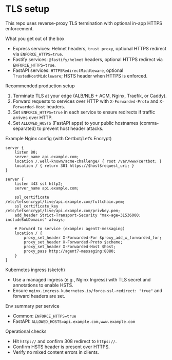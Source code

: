 # TLS setup

This repo uses reverse-proxy TLS termination with optional in-app HTTPS enforcement.

What you get out of the box
- Express services: Helmet headers, `trust proxy`, optional HTTPS redirect via `ENFORCE_HTTPS=true`.
- Fastify services: `@fastify/helmet` headers, optional HTTPS redirect via `ENFORCE_HTTPS=true`.
- FastAPI services: `HTTPSRedirectMiddleware`, optional `TrustedHostMiddleware`; HSTS header when HTTPS is enforced.

Recommended production setup
1) Terminate TLS at your edge (ALB/NLB + ACM, Nginx, Traefik, or Caddy).
2) Forward requests to services over HTTP with `X-Forwarded-Proto` and `X-Forwarded-Host` headers.
3) Set `ENFORCE_HTTPS=true` in each service to ensure redirects if traffic arrives over HTTP.
4) Set `ALLOWED_HOSTS` (FastAPI apps) to your public hostnames (comma-separated) to prevent host header attacks.

Example Nginx config (with Certbot/Let’s Encrypt)
```
server {
    listen 80;
    server_name api.example.com;
    location /.well-known/acme-challenge/ { root /var/www/certbot; }
    location / { return 301 https://$host$request_uri; }
}

server {
    listen 443 ssl http2;
    server_name api.example.com;

    ssl_certificate     /etc/letsencrypt/live/api.example.com/fullchain.pem;
    ssl_certificate_key /etc/letsencrypt/live/api.example.com/privkey.pem;
    add_header Strict-Transport-Security "max-age=31536000; includeSubDomains" always;

    # Forward to service (example: agent7-messaging)
    location / {
        proxy_set_header X-Forwarded-For $proxy_add_x_forwarded_for;
        proxy_set_header X-Forwarded-Proto $scheme;
        proxy_set_header X-Forwarded-Host $host;
        proxy_pass http://agent7-messaging:8080;
    }
}
```

Kubernetes ingress (sketch)
- Use a managed ingress (e.g., Nginx Ingress) with TLS secret and annotations to enable HSTS.
- Ensure `nginx.ingress.kubernetes.io/force-ssl-redirect: "true"` and forward headers are set.

Env summary per service
- Common: `ENFORCE_HTTPS=true`
- FastAPI: `ALLOWED_HOSTS=api.example.com,www.example.com`

Operational checks
- Hit `http://` and confirm 308 redirect to `https://`.
- Confirm HSTS header is present over HTTPS.
- Verify no mixed content errors in clients.